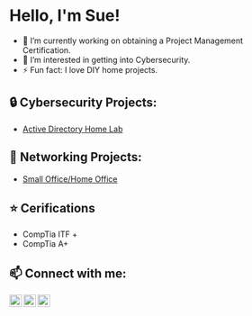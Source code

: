<h1>Hello, I'm Sue! </h1>

- 🌱 I’m currently working on obtaining a Project Management Certification.
- 🤔 I’m interested in getting into Cybersecurity.
- ⚡ Fun fact: I love DIY home projects.

<h2>🔒 Cybersecurity Projects:</h2>

- [Active Directory Home Lab](https://github.com/SueY-IT/ActiveDirectoryLab/tree/main)

<h2>🛜 Networking Projects:</h2>

- [Small Office/Home Office](https://github.com/SueY-IT/SOHO-Project)

<h2>⭐ Cerifications</h2>

- CompTia ITF +
- CompTia A+

<h2>📫 Connect with me:</h2>

<img align="left" alt="JoshMadakor | YouTube" width="22px" src="https://cdn.jsdelivr.net/npm/simple-icons@v3/icons/youtube.svg" />
<img align="left" alt="JoshMadakor | LinkedIn" width="22px" src="https://cdn.jsdelivr.net/npm/simple-icons@v3/icons/linkedin.svg" />
<img align="left" alt="JoshMadakor | Instagram" width="22px" src="https://cdn.jsdelivr.net/npm/simple-icons@v3/icons/instagram.svg" />

